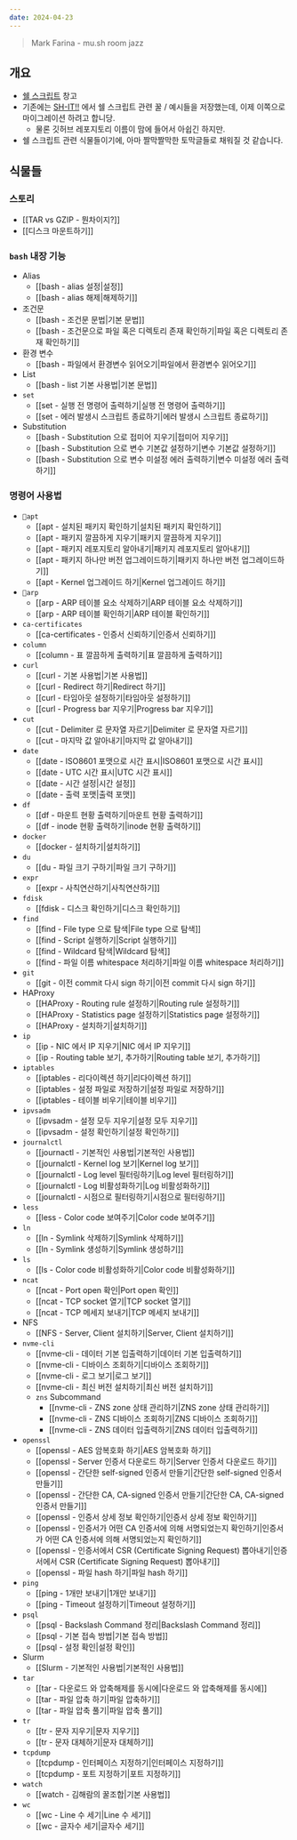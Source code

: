 ```yaml
---
date: 2024-04-23
---
```

> Mark Farina - mu.sh room jazz

## 개요

- [쉘 스크립트](https://en.wikipedia.org/wiki/Shell_script) 창고
- 기존에는 [SH-IT!!](https://github.com/haeramkeem/sh-it) 에서 쉘 스크립트 관련 꿀 / 예시들을 저장했는데, 이제 이쪽으로 마이그레이션 하려고 합니당.
	- 물론 깃허브 레포지토리 이름이 맘에 들어서 아쉽긴 하지만.
- 쉘 스크립트 관련 식물들이기에, 아마 짤막짤막한 토막글들로 채워질 것 같습니다.

## 식물들

### 스토리

- [[TAR vs GZIP - 뭔차이지?]]
- [[디스크 마운트하기]]

### `bash` 내장 기능

- Alias
	- [[bash - alias 설정|설정]]
	- [[bash - alias 해제|해제하기]]
- 조건문
	- [[bash - 조건문 문법|기본 문법]]
	- [[bash - 조건문으로 파일 혹은 디렉토리 존재 확인하기|파일 혹은 디렉토리 존재 확인하기]]
- 환경 변수
	- [[bash - 파일에서 환경변수 읽어오기|파일에서 환경변수 읽어오기]]
- List
	- [[bash - list 기본 사용법|기본 문법]]
- `set`
	- [[set - 실행 전 명령어 출력하기|실행 전 명령어 출력하기]]
	- [[set - 에러 발생시 스크립트 종료하기|에러 발생시 스크립트 종료하기]]
- Substitution
	- [[bash - Substitution 으로 접미어 지우기|접미어 지우기]]
	- [[bash - Substitution 으로 변수 기본값 설정하기|변수 기본값 설정하기]]
	- [[bash - Substitution 으로 변수 미설정 에러 출력하기|변수 미설정 에러 출력하기]]

### 명령어 사용법

- `apt`
	- [[apt - 설치된 패키지 확인하기|설치된 패키지 확인하기]]
	- [[apt - 패키지 깔끔하게 지우기|패키지 깔끔하게 지우기]]
	- [[apt - 패키지 레포지토리 알아내기|패키지 레포지토리 알아내기]]
	- [[apt - 패키지 하나만 버전 업그레이드하기|패키지 하나만 버전 업그레이드하기]]
	- [[apt - Kernel 업그레이드 하기|Kernel 업그레이드 하기]]
- `arp`
	- [[arp - ARP 테이블 요소 삭제하기|ARP 테이블 요소 삭제하기]]
	- [[arp - ARP 테이블 확인하기|ARP 테이블 확인하기]]
- `ca-certificates`
	- [[ca-certificates - 인증서 신뢰하기|인증서 신뢰하기]]
- `column`
	- [[column - 표 깔끔하게 출력하기|표 깔끔하게 출력하기]]
- `curl`
	- [[curl - 기본 사용법|기본 사용법]]
	- [[curl - Redirect 하기|Redirect 하기]]
	- [[curl - 타임아웃 설정하기|타임아웃 설정하기]]
	- [[curl - Progress bar 지우기|Progress bar 지우기]]
- `cut`
	- [[cut - Delimiter 로 문자열 자르기|Delimiter 로 문자열 자르기]]
	- [[cut - 마지막 값 알아내기|마지막 값 알아내기]]
- `date`
	- [[date - ISO8601 포맷으로 시간 표시|ISO8601 포맷으로 시간 표시]]
	- [[date - UTC 시간 표시|UTC 시간 표시]]
	- [[date - 시간 설정|시간 설정]]
	- [[date - 출력 포맷|출력 포맷]]
- `df`
	- [[df - 마운트 현황 출력하기|마운트 현황 출력하기]]
	- [[df - inode 현황 출력하기|inode 현황 출력하기]]
- `docker`
	- [[docker - 설치하기|설치하기]]
- `du`
	- [[du - 파일 크기 구하기|파일 크기 구하기]]
- `expr`
	- [[expr - 사칙연산하기|사칙연산하기]]
- `fdisk`
	- [[fdisk - 디스크 확인하기|디스크 확인하기]]
- `find`
	- [[find - File type 으로 탐색|File type 으로 탐색]]
	- [[find - Script 실행하기|Script 실행하기]]
	- [[find - Wildcard 탐색|Wildcard 탐색]]
	- [[find - 파일 이름 whitespace 처리하기|파일 이름 whitespace 처리하기]]
- `git`
	- [[git - 이전 commit 다시 sign 하기|이전 commit 다시 sign 하기]]
- HAProxy
	- [[HAProxy - Routing rule 설정하기|Routing rule 설정하기]]
	- [[HAProxy - Statistics page 설정하기|Statistics page 설정하기]]
	- [[HAProxy - 설치하기|설치하기]]
- `ip`
	- [[ip - NIC 에서 IP 지우기|NIC 에서 IP 지우기]]
	- [[ip - Routing table 보기, 추가하기|Routing table 보기, 추가하기]]
- `iptables`
	- [[iptables - 리다이렉션 하기|리다이렉션 하기]]
	- [[iptables - 설정 파일로 저장하기|설정 파일로 저장하기]]
	- [[iptables - 테이블 비우기|테이블 비우기]]
- `ipvsadm`
	- [[ipvsadm - 설정 모두 지우기|설정 모두 지우기]]
	- [[ipvsadm - 설정 확인하기|설정 확인하기]]
- `journalctl`
	- [[journactl - 기본적인 사용법|기본적인 사용법]]
	- [[journalctl - Kernel log 보기|Kernel log 보기]]
	- [[journalctl - Log level 필터링하기|Log level 필터링하기]]
	- [[journalctl - Log 비활성화하기|Log 비활성화하기]]
	- [[journalctl - 시점으로 필터링하기|시점으로 필터링하기]]
- `less`
	- [[less - Color code 보여주기|Color code 보여주기]]
- `ln`
	- [[ln - Symlink 삭제하기|Symlink 삭제하기]]
	- [[ln - Symlink 생성하기|Symlink 생성하기]]
- `ls`
	- [[ls - Color code 비활성화하기|Color code 비활성화하기]]
- `ncat`
	- [[ncat - Port open 확인|Port open 확인]]
	- [[ncat - TCP socket 열기|TCP socket 열기]]
	- [[ncat - TCP 메세지 보내기|TCP 메세지 보내기]]
- NFS
	- [[NFS - Server, Client 설치하기|Server, Client 설치하기]]
- `nvme-cli`
	- [[nvme-cli - 데이터 기본 입출력하기|데이터 기본 입출력하기]]
	- [[nvme-cli - 디바이스 조회하기|디바이스 조회하기]]
	- [[nvme-cli - 로그 보기|로그 보기]]
	- [[nvme-cli - 최신 버전 설치하기|최신 버전 설치하기]]
	- `zns` Subcommand
		- [[nvme-cli - ZNS zone 상태 관리하기|ZNS zone 상태 관리하기]]
		- [[nvme-cli - ZNS 디바이스 조회하기|ZNS 디바이스 조회하기]]
		- [[nvme-cli - ZNS 데이터 입출력하기|ZNS 데이터 입출력하기]]
- `openssl`
	- [[openssl - AES 암복호화 하기|AES 암복호화 하기]]
	- [[openssl - Server 인증서 다운로드 하기|Server 인증서 다운로드 하기]]
	- [[openssl - 간단한 self-signed 인증서 만들기|간단한 self-signed 인증서 만들기]]
	- [[openssl - 간단한 CA, CA-signed 인증서 만들기|간단한 CA, CA-signed 인증서 만들기]]
	- [[openssl - 인증서 상세 정보 확인하기|인증서 상세 정보 확인하기]]
	- [[openssl - 인증서가 어떤 CA 인증서에 의해 서명되었는지 확인하기|인증서가 어떤 CA 인증서에 의해 서명되었는지 확인하기]]
	- [[openssl - 인증서에서 CSR (Certificate Signing Request) 뽑아내기|인증서에서 CSR (Certificate Signing Request) 뽑아내기]]
	- [[openssl - 파일 hash 하기|파일 hash 하기]]
- `ping`
	- [[ping - 1개만 보내기|1개만 보내기]]
	- [[ping - Timeout 설정하기|Timeout 설정하기]]
- `psql`
	- [[psql - Backslash Command 정리|Backslash Command 정리]]
	- [[psql - 기본 접속 방법|기본 접속 방법]]
	- [[psql - 설정 확인|설정 확인]]
- Slurm
	- [[Slurm - 기본적인 사용법|기본적인 사용법]]
- `tar`
	- [[tar - 다운로드 와 압축해제를 동시에|다운로드 와 압축해제를 동시에]]
	- [[tar - 파일 압축 하기|파일 압축하기]]
	- [[tar - 파일 압축 풀기|파일 압축 풀기]]
- `tr`
	- [[tr - 문자 지우기|문자 지우기]]
	- [[tr - 문자 대체하기|문자 대체하기]]
- `tcpdump`
	- [[tcpdump - 인터페이스 지정하기|인터페이스 지정하기]]
	- [[tcpdump - 포트 지정하기|포트 지정하기]]
- `watch`
	- [[watch - 김해람의 꿀조합|기본 사용법]]
- `wc`
	- [[wc - Line 수 세기|Line 수 세기]]
	- [[wc - 글자수 세기|글자수 세기]]